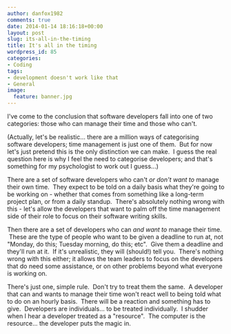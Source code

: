 ```yaml
---
author: danfox1982
comments: true
date: 2014-01-14 18:16:18+00:00
layout: post
slug: its-all-in-the-timing
title: It's all in the timing
wordpress_id: 85
categories:
- Coding
tags:
- development doesn't work like that
- General
image:
  feature: banner.jpg
---
```


I've come to the conclusion that software developers fall into one of two categories: those who can manage their time and those who can't.



(Actually, let's be realistic... there are a million ways of categorising software developers; time management is just one of them.  But for now let's just pretend this is the only distinction we can make.  I guess the real question here is why I feel the need to categorise developers; and that's something for my psychologist to work out I guess...)



There are a set of software developers who can't _or don't want to_ manage their own time.  They expect to be told on a daily basis what they're going to be working on - whether that comes from something like a long-term project plan, or from a daily standup.  There's absolutely nothing wrong with this - let's allow the developers that want to palm off the time management side of their role to focus on their software writing skills.



Then there are a set of developers who can _and want to_ manage their time.  These are the type of people who want to be given a deadline to run at, not "Monday, do this; Tuesday morning, do this; etc".  Give them a deadline and they'll run at it.  If it's unrealistic, they will (should!) tell you.  There's nothing wrong with this either; it allows the team leaders to focus on the developers that do need some assistance, or on other problems beyond what everyone is working on.



There's just one, simple rule.  Don't try to treat them the same.  A developer that can and wants to manage their time won't react well to being told what to do on an hourly basis.  There will be a reaction and something has to give.  Developers are individuals... to be treated individually.  I shudder when I hear a developer treated as a "resource".  The computer is the resource... the developer puts the magic in.
